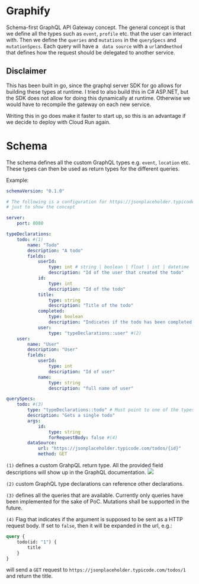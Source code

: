 # Graphify

Schema-first GraphQL API Gateway concept. The general concept is that we define all the types such as `event`, `profile` etc. that the user can interact with. Then we define the `queries` and `mutations` in the `querySpecs` and `mutationSpecs`. Each query will have a ` data source` with a `url`and`method` that defines how the request should be delegated to another service.

## Disclaimer

This has been built in go, since the graphql server SDK for go allows for building these types at runtime. I tried to also build this in C# ASP.NET, but the SDK does not allow for doing this dynamically at runtime. Otherwise we would have to recompile the gateway on each new service.

Writing this in go does make it faster to start up, so this is an advantage if we decide to deploy with Cloud Run again.

# Schema

The schema defines all the custom GraphQL types e.g. `event`, `location` etc. These types can then be used as return types for the different queries.

Example:

```yaml
schemaVersion: "0.1.0"

# The following is a configuration for https://jsonplaceholder.typicode.com/todos
# just to show the concept

server:
    port: 8080

typeDeclarations:
    todo: #(1)
        name: "Todo"
        description: "A todo"
        fields:
            userId:
                type: int # string | boolean | float | int | datetime | list<type>
                description: "Id of the user that created the todo"
            id:
                type: int
                description: "Id of the todo"
            title:
                type: string
                description: "Title of the todo"
            completed:
                type: boolean
                description: "Indicates if the todo has been completed yet."
            user:
                type: "typeDeclarations::user" #(2)
    user:
        name: "User"
        description: "User"
        fields:
            userId:
                type: int
                description: "Id of user"
            name:
                type: string
                description: "full name of user"

querySpecs:
    todo: #(3)
        type: "typeDeclarations::todo" # Must point to one of the types delcared in typeDelcarations for now. Currently using other types such as string, int etc. here is not supported.
        description: "Gets a single todo"
        args:
            id:
                type: string
                forRequestBody: false #(4)
        dataSource:
            url: "https://jsonplaceholder.typicode.com/todos/{id}"
            method: GET
```

`(1)` defines a custom GrahpQL return type. All the provided field descriptions will show up in the GraphQL documentation. <image  src="docs/graphql_screenshot1.png">

`(2)` custom GraphQL type declarations can reference other declarations.

`(3)` defines all the queries that are available. Currently only queries have been implemented for the sake of PoC. Mutations shall be supported in the future.

`(4)` Flag that indicates if the argument is supposed to be sent as a HTTP request body. If set to `false`, then it will be expanded in the url, e.g.:

```graphql
query {
    todo(id: "1") {
        title
    }
}
```

will send a `GET` request to `https://jsonplaceholder.typicode.com/todos/1` and return the title.
